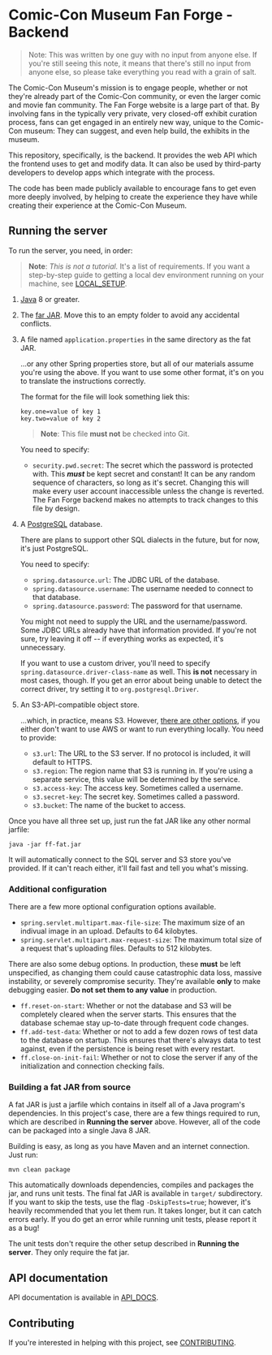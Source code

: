 # Comic-Con Museum Fan Forge - Backend

> Note: This was written by one guy with no input from anyone else. If you're
> still seeing this note, it means that there's still no input from anyone
> else, so please take everything you read with a grain of salt.

The Comic-Con Museum's mission is to engage people, whether or not they're
already part of the Comic-Con community, or even the larger comic and movie
fan community. The Fan Forge website is a large part of that. By involving fans
in the typically very private, very closed-off exhibit curation process, fans
can get engaged in an entirely new way, unique to the Comic-Con museum: They
can suggest, and even help build, the exhibits in the museum.

This repository, specifically, is the backend. It provides the web API which
the frontend uses to get and modify data. It can also be used by third-party
developers to develop apps which integrate with the process.

The code has been made publicly available to encourage fans to get even more
deeply involved, by helping to create the experience they have while creating
their experience at the Comic-Con Museum.

## Running the server

To run the server, you need, in order:

>   **Note**: *This is not a tutorial.* It's a list of requirements. If you
    want a step-by-step guide to getting a local dev environment running
    on your machine, see [LOCAL_SETUP][local-setup].

 1. [Java][java] 8 or greater.

 2. The [far JAR][fat-jar]. Move this to an empty folder to avoid any
    accidental conflicts.
    
 3. A file named `application.properties` in the same directory as the fat
    JAR.

    ...or any other Spring properties store, but all of our materials assume
    you're using the above. If you want to use some other format, it's on you
    to translate the instructions correctly.

    The format for the file will look something liek this:

    ```properties
    key.one=value of key 1
    key.two=value of key 2
    ```
    
    >   **Note**: This file **must not** be checked into Git.
    
    You need to specify:
    
     *  `security.pwd.secret`: The secret which the password is protected with.
        This ***must*** be kept secret and constant! It can be any random
        sequence of characters, so long as it's secret. Changing this will
        make every user account inaccessible unless the change is reverted.
        The Fan Forge backend makes no attempts to track changes to this file
        by design.

 4. A [PostgreSQL][postgres] database.

    There are plans to support other SQL dialects in the future, but for now,
    it's just PostgreSQL.
    
    You need to specify:
    
     *  `spring.datasource.url`: The JDBC URL of the database.
     *  `spring.datasource.username`: The username needed to connect to that
        database.
     *  `spring.datasource.password`: The password for that username.
    
    You might not need to supply the URL and the username/password. Some JDBC
    URLs already have that information provided. If you're not sure, try
    leaving it off -- if everything works as expected, it's unnecessary.
    
    If you want to use a custom driver, you'll need to specify
    `spring.datasource.driver-class-name` as well. This **is not** necessary
    in most cases, though. If you get an error about being unable to detect
    the correct driver, try setting it to `org.postgresql.Driver`.
    
 5. An S3-API-compatible object store.

    ...which, in practice, means S3. However, [there are other options][minio],
    if you either don't want to use AWS or want to run everything locally. You
    need to provide:
    
     *  `s3.url`: The URL to the S3 server. If no protocol is included, it will
        default to HTTPS.
     *  `s3.region`: The region name that S3 is running in. If you're using a
        separate service, this value will be determined by the service.
     *  `s3.access-key`: The access key. Sometimes called a username.
     *  `s3.secret-key`: The secret key. Sometimes called a password.
     *  `s3.bucket`: The name of the bucket to access.

Once you have all three set up, just run the fat JAR like any other normal
jarfile:

```
java -jar ff-fat.jar
```

It will automatically connect to the SQL server and S3 store you've provided.
If it can't reach either, it'll fail fast and tell you what's missing.

### Additional configuration

There are a few more optional configuration options available.

 *  `spring.servlet.multipart.max-file-size`: The maximum size of an indivual
    image in an upload. Defaults to 64 kilobytes.
 *  `spring.servlet.multipart.max-request-size`: The maximum total size of a
    request that's uploading files. Defaults to 512 kilobytes.

There are also some debug options. In production, these **must** be left
unspecified, as changing them could cause catastrophic data loss, massive
instability, or severely compromise security. They're available **only** to
make debugging easier. **Do not set them to any value** in production.

 *  `ff.reset-on-start`: Whether or not the database and S3 will be
    completely cleared when the server starts. This ensures that the database
    schemae stay up-to-date through frequent code changes.
 *  `ff.add-test-data`: Whether or not to add a few dozen rows of test data
    to the database on startup. This ensures that there's always data to test
    against, even if the persistence is being reset with every restart.
 *  `ff.close-on-init-fail`: Whether or not to close the server if any of the
    initialization and connection checking fails. 

### Building a fat JAR from source

A fat JAR is just a jarfile which contains in itself all of a Java program's
dependencies. In this project's case, there are a few things required to run,
which are described in **Running the server** above. However, all of the code
can be packaged into a single Java 8 JAR.

Building is easy, as long as you have Maven and an internet connection. Just
run:

```
mvn clean package
```

This automatically downloads dependencies, compiles and packages the jar, and
runs unit tests. The final fat JAR is available in `target/` subdirectory. If
you want to skip the tests, use the flag `-DskipTests=true`; however, it's
heavily recommended that you let them run. It takes longer, but it can catch
errors early. If you do get an error while running unit tests, please report
it as a bug!

The unit tests don't require the other setup described in **Running the
server**. They only require the fat jar.

## API documentation

API documentation is available in [API_DOCS][api-docs].

## Contributing

If you're interested in helping with this project, see
[CONTRIBUTING][contributing].

 [java]: https://www.java.com
 [minio]: https://minio.io/
 [minio-dl]: https://www.minio.io/downloads.html
 [postgres]: https://www.postgresql.org/
 [postgres-dl]: https://www.postgresql.org/download
 [fat-jar]: https://github.com/Comic-ConMuseum/fan-curation-spring/releases/latest
 [local-setup]: LOCAL_SETUP.md
 [api-docs]: API_DOCS.md
 [contributing]: CONTRIBUTING.md
